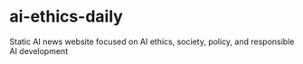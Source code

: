 # ai-ethics-daily
Static AI news website focused on AI ethics, society, policy, and responsible AI development

